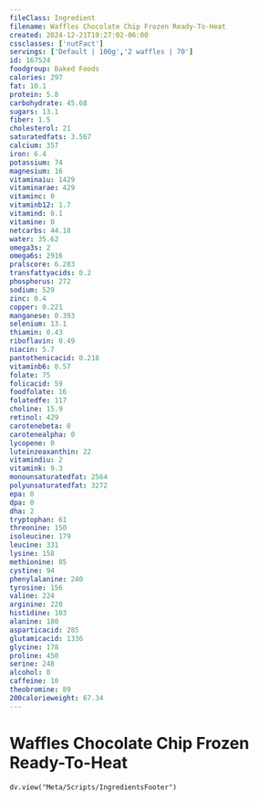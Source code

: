 ```yaml
---
fileClass: Ingredient
filename: Waffles Chocolate Chip Frozen Ready-To-Heat
created: 2024-12-21T19:27:02-06:00
cssclasses: ['nutFact']
servings: ['Default | 100g','2 waffles | 70']
id: 167524
foodgroup: Baked Foods
calories: 297
fat: 10.1
protein: 5.8
carbohydrate: 45.68
sugars: 13.1
fiber: 1.5
cholesterol: 21
saturatedfats: 3.567
calcium: 357
iron: 6.4
potassium: 74
magnesium: 16
vitaminaiu: 1429
vitaminarae: 429
vitaminc: 0
vitaminb12: 1.7
vitamind: 0.1
vitamine: 0
netcarbs: 44.18
water: 35.62
omega3s: 2
omega6s: 2916
pralscore: 6.283
transfattyacids: 0.2
phosphorus: 272
sodium: 529
zinc: 0.4
copper: 0.221
manganese: 0.393
selenium: 13.1
thiamin: 0.43
riboflavin: 0.49
niacin: 5.7
pantothenicacid: 0.218
vitaminb6: 0.57
folate: 75
folicacid: 59
foodfolate: 16
folatedfe: 117
choline: 15.9
retinol: 429
carotenebeta: 0
carotenealpha: 0
lycopene: 0
luteinzeaxanthin: 22
vitamindiu: 2
vitamink: 9.3
monounsaturatedfat: 2564
polyunsaturatedfat: 3272
epa: 0
dpa: 0
dha: 2
tryptophan: 61
threonine: 150
isoleucine: 179
leucine: 331
lysine: 158
methionine: 85
cystine: 94
phenylalanine: 240
tyrosine: 156
valine: 224
arginine: 220
histidine: 103
alanine: 180
asparticacid: 285
glutamicacid: 1336
glycine: 178
proline: 450
serine: 248
alcohol: 0
caffeine: 10
theobromine: 89
200calorieweight: 67.34
---
```


# Waffles Chocolate Chip Frozen Ready-To-Heat

```dataviewjs
dv.view("Meta/Scripts/IngredientsFooter")
```